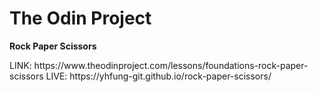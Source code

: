 <h1>The Odin Project</h1>
<p><strong>Rock Paper Scissors</strong></p>
LINK: https://www.theodinproject.com/lessons/foundations-rock-paper-scissors
LIVE: https://yhfung-git.github.io/rock-paper-scissors/
